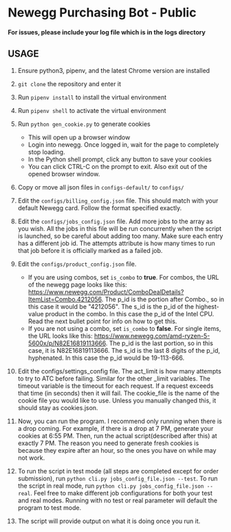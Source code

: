 # Newegg Purchasing Bot - Public

#### For issues, please include your log file which is in the logs directory

## USAGE
1) Ensure python3, pipenv, and the latest Chrome version are installed
2) `git clone` the repository and enter it
3) Run `pipenv install` to install the virtual environment
4) Run `pipenv shell` to activate the virtual environment
5) Run `python gen_cookie.py` to generate cookies
	- This will open up a browser window
	- Login into newegg. Once logged in, wait for the page to completely stop loading.
	- In the Python shell prompt, click any button to save your cookies
	- You can click CTRL-C on the prompt to exit. Also exit out of the opened browser window.
	
6) Copy or move all json files in `configs-default/` to `configs/`
7) Edit the `configs/billing_config.json` file. This should match with your default Newegg card. Follow the format specified exactly.
8) Edit the `configs/jobs_config.json` file. Add more jobs to the array as you wish. All the jobs in this file will be run concurrently when the script is launched, so be careful about adding too many. Make sure each entry has a different job id. The attempts attribute is how many times to run that job before it is officially marked as a failed job.
9) Edit the `configs/product_config.json` file.
	- If you are using combos, set `is_combo` to **true**. For combos, the URL of the newegg page looks like this: https://www.newegg.com/Product/ComboDealDetails?ItemList=Combo.4212056. The p_id is the portion after Combo., so in this case it would be "4212056". The s_id is the p_id of the highest-value product in the combo. In this case the p_id of the Intel CPU. Read the next bullet point for info on how to get this.
	- If you are not using a combo, set `is_combo` to **false**. For single items, the URL looks like this: https://www.newegg.com/amd-ryzen-5-5600x/p/N82E16819113666. The p_id is the last portion, so in this case, it is N82E16819113666. The s_id is the last 8 digits of the p_id, hyphenated. In this case the p_id would be 19-113-666.
10) Edit the configs/settings_config file. The act_limit is how many attempts to try to ATC before failing. Similar for the other _limit variables. The timeout variable is the timeout for each request. If a request exceeds that time (in seconds) then it will fail. The cookie_file is the name of the cookie file you would like to use. Unless you manually changed this, it should stay as cookies.json.
11) Now, you can run the program. I recommend only running when there is a drop coming. For example, if there is a drop at 7 PM, generate your cookies at 6:55 PM. Then, run the actual script(described after this) at exactly 7 PM. The reason you need to generate fresh cookies is because they expire after an hour, so the ones you have on while may not work.
12) To run the script in test mode (all steps are completed except for order submission), run `python cli.py jobs_config_file.json --test`. To run the script in real mode, run `python cli.py jobs_config_file.json --real`. Feel free to make different job configurations for both your test and real modes. Running with no test or real parameter will default the program to test mode.
13) The script will provide output on what it is doing once you run it.